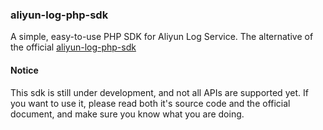 ### aliyun-log-php-sdk

A simple, easy-to-use PHP SDK for Aliyun Log Service.
The alternative of the official [aliyun-log-php-sdk](https://github.com/aliyun/aliyun-log-php-sdk)


#### Notice 
This sdk is still under development, and not all APIs are supported yet. 
If you want to use it, please read both it's source code and the official document, and make sure you know what you are doing.